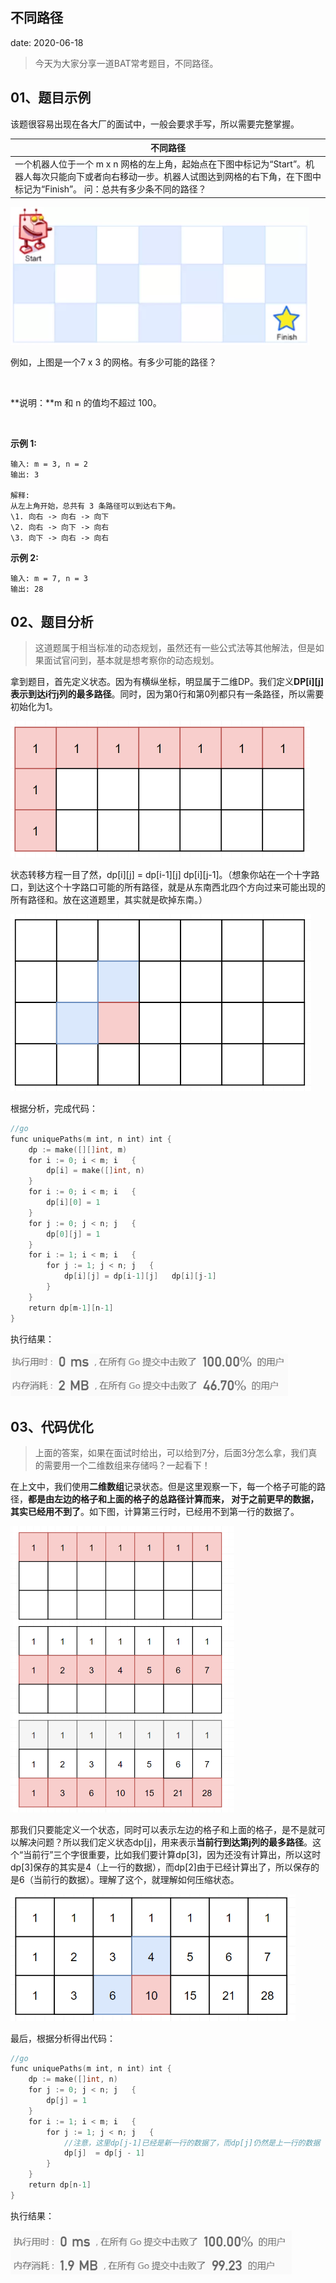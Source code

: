  
##	不同路径
date:	2020-06-18
 

> 今天为大家分享一道BAT常考题目，不同路径。

## 01、题目示例

该题很容易出现在各大厂的面试中，一般会要求手写，所以需要完整掌握。

| 不同路径                                                     |
| ------------------------------------------------------------ |
| 一个机器人位于一个 m x n 网格的左上角，起始点在下图中标记为“Start”。机器人每次只能向下或者向右移动一步。机器人试图达到网格的右下角，在下图中标记为“Finish”。        问：总共有多少条不同的路径？ |

<img src="./13/1.jpg" alt="PNG" style="zoom: 80%;" />

例如，上图是一个7 x 3 的网格。有多少可能的路径？

<br/>

**说明：**m 和 n 的值均不超过 100。

<br/>

**示例 1:**

```
输入: m = 3, n = 2
输出: 3

解释:
从左上角开始，总共有 3 条路径可以到达右下角。
\1. 向右 -> 向右 -> 向下
\2. 向右 -> 向下 -> 向右
\3. 向下 -> 向右 -> 向右
```

**示例 2:**

```
输入: m = 7, n = 3
输出: 28
```

## 02、题目分析

> 这道题属于相当标准的动态规划，虽然还有一些公式法等其他解法，但是如果面试官问到，基本就是想考察你的动态规划。

拿到题目，首先定义状态。因为有横纵坐标，明显属于二维DP。我们定义**DP[i][j]表示到达i行j列的最多路径**。同时，因为第0行和第0列都只有一条路径，所以需要初始化为1。

<img src="./13/2.jpg" alt="PNG" style="zoom: 50%;" />

状态转移方程一目了然，dp[i][j] = dp[i-1][j]   dp[i][j-1]。（想象你站在一个十字路口，到达这个十字路口可能的所有路径，就是从东南西北四个方向过来可能出现的所有路径和。放在这道题里，其实就是砍掉东南。）

<img src="./13/3.jpg" alt="PNG" style="zoom: 50%;" />

根据分析，完成代码：

```go
//go 
func uniquePaths(m int, n int) int { 
    dp := make([][]int, m) 
    for i := 0; i < m; i   { 
        dp[i] = make([]int, n) 
    } 
    for i := 0; i < m; i   { 
        dp[i][0] = 1 
    }
    for j := 0; j < n; j   {
        dp[0][j] = 1
    }
    for i := 1; i < m; i   {
        for j := 1; j < n; j   {
            dp[i][j] = dp[i-1][j]   dp[i][j-1]
        }
    }
    return dp[m-1][n-1]
}
```

执行结果：

<img src="./13/4.jpg" alt="PNG" style="zoom: 80%;" />

## 03、代码优化

> 上面的答案，如果在面试时给出，可以给到7分，后面3分怎么拿，我们真的需要用一个二维数组来存储吗？一起看下！

在上文中，我们使用**二维数组**记录状态。但是这里观察一下，每一个格子可能的路径，**都是由左边的格子和上面的格子的总路径计算而来， 对于之前更早的数据，其实已经用不到了**。如下图，计算第三行时，已经用不到第一行的数据了。

<img src="./13/5.jpg" alt="PNG" style="zoom: 50%;" />

那我们只要能定义一个状态，同时可以表示左边的格子和上面的格子，是不是就可以解决问题？所以我们定义状态dp[j]，用来表示**当前行到达第j列的最多路径**。这个“当前行”三个字很重要，比如我们要计算dp[3]，因为还没有计算出，所以这时dp[3]保存的其实是4（上一行的数据），而dp[2]由于已经计算出了，所以保存的是6（当前行的数据）。理解了这个，就理解如何压缩状态。

<img src="./13/6.jpg" alt="PNG" style="zoom: 67%;" />

最后，根据分析得出代码：

```go
//go 
func uniquePaths(m int, n int) int { 
    dp := make([]int, n) 
    for j := 0; j < n; j   { 
        dp[j] = 1 
    } 
    for i := 1; i < m; i   { 
        for j := 1; j < n; j   { 
            //注意，这里dp[j-1]已经是新一行的数据了，而dp[j]仍然是上一行的数据
            dp[j]  = dp[j - 1]
        }
    }
    return dp[n-1]
}
```

执行结果：

<img src="./13/7.jpg" alt="PNG" style="zoom: 80%;" />